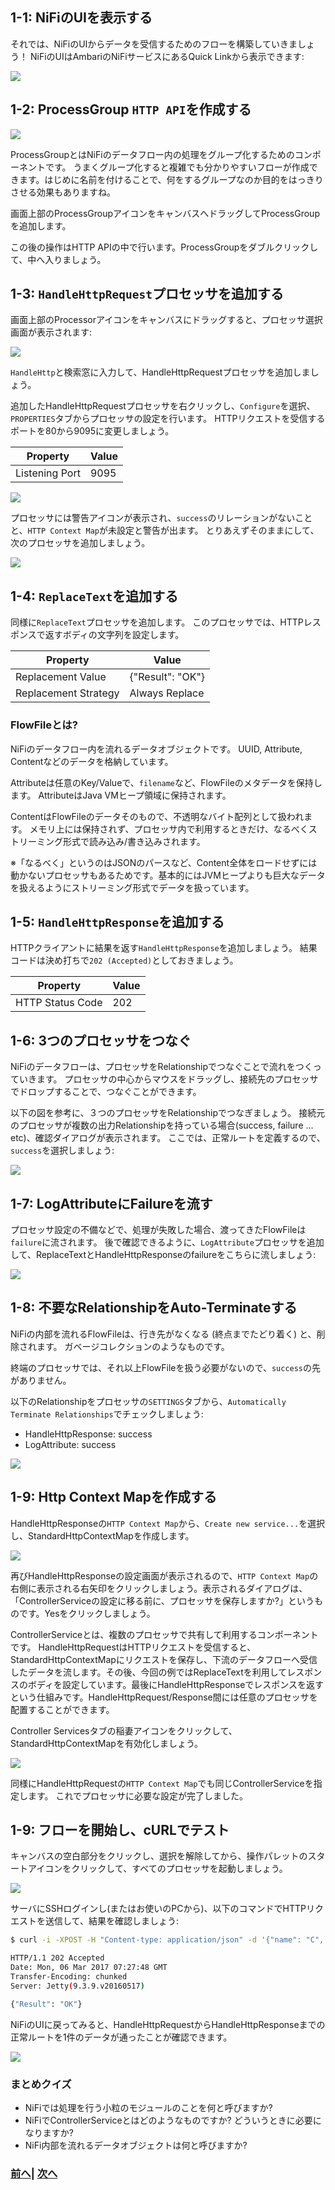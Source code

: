 ## 1-1: NiFiのUIを表示する

それでは、NiFiのUIからデータを受信するためのフローを構築していきましょう！
NiFiのUIはAmbariのNiFiサービスにあるQuick Linkから表示できます:

![](https://github.com/ijokarumawak/hdf-tutorials-ja/blob/master/images/ambari/quick-links.png)

## 1-2: ProcessGroup `HTTP API`を作成する

![](https://github.com/ijokarumawak/hdf-tutorials-ja/blob/master/images/nifi/http-post/add-process-group.png)

ProcessGroupとはNiFiのデータフロー内の処理をグループ化するためのコンポーネントです。
うまくグループ化すると複雑でも分かりやすいフローが作成できます。はじめに名前を付けることで、何をするグループなのか目的をはっきりさせる効果もありますね。

画面上部のProcessGroupアイコンをキャンバスへドラッグしてProcessGroupを追加します。

この後の操作はHTTP APIの中で行います。ProcessGroupをダブルクリックして、中へ入りましょう。

## 1-3: `HandleHttpRequest`プロセッサを追加する

画面上部のProcessorアイコンをキャンバスにドラッグすると、プロセッサ選択画面が表示されます:

![](https://github.com/ijokarumawak/hdf-tutorials-ja/blob/master/images/nifi/http-post/search-processors.png)

`HandleHttp`と検索窓に入力して、HandleHttpRequestプロセッサを追加しましょう。

追加したHandleHttpRequestプロセッサを右クリックし、`Configure`を選択、`PROPERTIES`タブからプロセッサの設定を行います。
HTTPリクエストを受信するポートを80から9095に変更しましょう。

| Property | Value |
|----------|-------|
| Listening Port | 9095 |

![](https://github.com/ijokarumawak/hdf-tutorials-ja/blob/master/images/nifi/http-post/configure-processor.png)

プロセッサには警告アイコンが表示され、`success`のリレーションがないことと、`HTTP Context Map`が未設定と警告が出ます。
とりあえずそのままにして、次のプロセッサを追加しましょう。

![](https://github.com/ijokarumawak/hdf-tutorials-ja/blob/master/images/nifi/http-post/processor-config-error.png)

## 1-4: `ReplaceText`を追加する

同様に`ReplaceText`プロセッサを追加します。
このプロセッサでは、HTTPレスポンスで返すボディの文字列を設定します。

| Property | Value |
|----------|-------|
| Replacement Value | {"Result": "OK"} |
| Replacement Strategy | Always Replace |

### FlowFileとは?

NiFiのデータフロー内を流れるデータオブジェクトです。
UUID, Attribute, Contentなどのデータを格納しています。

Attributeは任意のKey/Valueで、`filename`など、FlowFileのメタデータを保持します。
AttributeはJava VMヒープ領域に保持されます。

ContentはFlowFileのデータそのもので、不透明なバイト配列として扱われます。
メモリ上には保持されず、プロセッサ内で利用するときだけ、なるべくストリーミング形式で読み込み/書き込みされます。

※「なるべく」というのはJSONのパースなど、Content全体をロードせずには動かないプロセッサもあるためです。基本的にはJVMヒープよりも巨大なデータを扱えるようにストリーミング形式でデータを扱っています。

## 1-5: `HandleHttpResponse`を追加する

HTTPクライアントに結果を返す`HandleHttpResponse`を追加しましょう。
結果コードは決め打ちで`202 (Accepted)`としておきましょう。

| Property | Value |
|----------|-------|
| HTTP Status Code | 202 |

## 1-6: 3つのプロセッサをつなぐ

NiFiのデータフローは、プロセッサをRelationshipでつなぐことで流れをつくっていきます。
プロセッサの中心からマウスをドラッグし、接続先のプロセッサでドロップすることで、つなぐことができます。

以下の図を参考に、３つのプロセッサをRelationshipでつなぎましょう。
接続元のプロセッサが複数の出力Relationshipを持っている場合(success, failure ... etc)、確認ダイアログが表示されます。
ここでは、正常ルートを定義するので、`success`を選択しましょう:

![](https://github.com/ijokarumawak/hdf-tutorials-ja/blob/master/images/nifi/http-post/connected-processors.png)

## 1-7: LogAttributeにFailureを流す

プロセッサ設定の不備などで、処理が失敗した場合、渡ってきたFlowFileは`failure`に流されます。
後で確認できるように、`LogAttribute`プロセッサを追加して、ReplaceTextとHandleHttpResponseのfailureをこちらに流しましょう:

![](https://github.com/ijokarumawak/hdf-tutorials-ja/blob/master/images/nifi/http-post/failure-to-logattribute.png)

## 1-8: 不要なRelationshipをAuto-Terminateする

NiFiの内部を流れるFlowFileは、行き先がなくなる (終点までたどり着く) と、削除されます。
ガベージコレクションのようなものです。

終端のプロセッサでは、それ以上FlowFileを扱う必要がないので、`success`の先がありません。

以下のRelationshipをプロセッサの`SETTINGS`タブから、`Automatically Terminate Relationships`でチェックしましょう:

- HandleHttpResponse: success
- LogAttribute: success

![](https://github.com/ijokarumawak/hdf-tutorials-ja/blob/master/images/nifi/http-post/auto-terminate.png)

## 1-9: Http Context Mapを作成する

HandleHttpResponseの`HTTP Context Map`から、`Create new service...`を選択し、StandardHttpContextMapを作成します。

![](https://github.com/ijokarumawak/hdf-tutorials-ja/blob/master/images/nifi/http-post/create-new-service.png)

再びHandleHttpResponseの設定画面が表示されるので、`HTTP Context Map`の右側に表示される右矢印をクリックしましょう。表示されるダイアログは、「ControllerServiceの設定に移る前に、プロセッサを保存しますか?」というものです。Yesをクリックしましょう。

ControllerServiceとは、複数のプロセッサで共有して利用するコンポーネントです。
HandleHttpRequestはHTTPリクエストを受信すると、StandardHttpContextMapにリクエストを保存し、下流のデータフローへ受信したデータを流します。その後、今回の例ではReplaceTextを利用してレスポンスのボディを設定しています。最後にHandleHttpResponseでレスポンスを返すという仕組みです。HandleHttpRequest/Response間には任意のプロセッサを配置することができます。

Controller Servicesタブの稲妻アイコンをクリックして、StandardHttpContextMapを有効化しましょう。

![](https://github.com/ijokarumawak/hdf-tutorials-ja/blob/master/images/nifi/http-post/enable-service.png)

同様にHandleHttpRequestの`HTTP Context Map`でも同じControllerServiceを指定します。
これでプロセッサに必要な設定が完了しました。

## 1-9: フローを開始し、cURLでテスト

キャンバスの空白部分をクリックし、選択を解除してから、操作パレットのスタートアイコンをクリックして、すべてのプロセッサを起動しましょう。

![](https://github.com/ijokarumawak/hdf-tutorials-ja/blob/master/images/nifi/http-post/start-processors.png)


サーバにSSHログインし(またはお使いのPCから)、以下のコマンドでHTTPリクエストを送信して、結果を確認しましょう:

```bash
$ curl -i -XPOST -H "Content-type: application/json" -d '{"name": "C", "age": 20}' localhost:9095

HTTP/1.1 202 Accepted
Date: Mon, 06 Mar 2017 07:27:48 GMT
Transfer-Encoding: chunked
Server: Jetty(9.3.9.v20160517)

{"Result": "OK"}
```

NiFiのUIに戻ってみると、HandleHttpRequestからHandleHttpResponseまでの正常ルートを1件のデータが通ったことが確認できます。

![](https://github.com/ijokarumawak/hdf-tutorials-ja/blob/master/images/nifi/http-post/flow-statistics.png)


### まとめクイズ

- NiFiでは処理を行う小粒のモジュールのことを何と呼びますか?
- NiFiでControllerServiceとはどのようなものですか? どういうときに必要になりますか?
- NiFi内部を流れるデータオブジェクトは何と呼びますか?

### [前へ](tutorials-0.md)| [次へ](tutorials-2.md)
